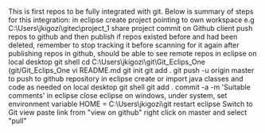 This is first repos to be fully integrated with git. Below is summary of steps for this integration:
in eclipse
	create project pointing to own workspace e.g C:\Users\jkigozi\gitec\project_1
	share project 
	commit
on Github client
	push repos to github
	and then publish
	if repos existed before and had been deleted, remember to stop tracking it before scanning for it again
			after publishing repos in github, should be able to see remote repos in eclipse
on local desktop git shell
	cd C:\Users\jkigozi\git\Git_Eclips_One (git/Git_Eclips_One
	vi README.md
	git init
	git add .
	git push -u origin master		to push to github repository
in eclipse
	create or import java classes and code as needed
on local desktop git shell
	git add .
	commit -a -m 'Suitable comments'
in eclipse
	close eclipse
	on windows, under system, set environment variable HOME = C:\Users\jkigozi\git 
	restart eclipse
	Switch to Git view
	paste link from "view on github"
	right click on master and select "pull"

